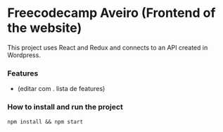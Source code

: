# Freecodecamp Aveiro (Frontend of the website)
This project uses React and Redux and connects to an API created in Wordpress.

### Features

- (editar com . lista de features)

### How to install and run the project

```
npm install && npm start
```

